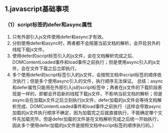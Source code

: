 ## 1.javascript基础事项
###  （1）script标签的defer和async属性
1. 只有外部引入js文件使用defer和async才有效。
2. 分别使用defer和async时，两者都不会阻塞当前文档的解析，会开启另外的线程下载js文件。
3. 使用defer的script标签引入的js文件，会在文档解析完成之后、DOMContentLoaded事件和load事件之前执行；但是使用async引入的js文件，会在文件下载之后立即执行。
4. 多个使用defer的script标签引入的js文件，会按照文档中script标签的顺序依次执行；但是多个使用async引入的文件，执行顺序无法保证。
总结：async和defer属性只能用在外部引入js的script标签中；两者在js文件的下载阶段表现是一样的，即都会开启新的线程下载js文件，不影响当前文档的解析；但是async会在加载js文件之后立刻执行js文件，defer加载的js文件会等待文档解析完成、DOMContentLoaded事件和load事件之前执行（这样会导致async加载的js文件执行顺序不确定，因为加载完之后就直接执行，不能确定哪个文件先加载完毕。但是defer加载的文件是在文档解析完成之后统一开始执行，因此多个使用defer加载的js文件是按照文档中script标签的顺序执行的。）